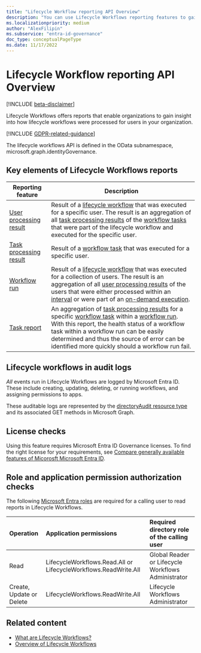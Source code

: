 ```yaml
---
title: "Lifecycle Workflow reporting API Overview"
description: "You can use Lifecycle Workflows reporting features to gain insight into how lifecycle workflows were processed for users in your organization. Auditable logs are also available to track all events relating to Lifecycle Workflows in your tenant."
ms.localizationpriority: medium
author: "AlexFilipin"
ms.subservice: "entra-id-governance"
doc_type: conceptualPageType
ms.date: 11/17/2022
---
```


# Lifecycle Workflow reporting API Overview

[!INCLUDE [beta-disclaimer](../../includes/beta-disclaimer.md)]

Lifecycle Workflows offers reports that enable organizations to gain insight into how lifecycle workflows were processed for users in your organization.

[!INCLUDE [GDPR-related-guidance](../../includes/gdpr-msgraph-export-note.md)]

The lifecycle workflows API is defined in the OData subnamespace, microsoft.graph.identityGovernance.

## Key elements of Lifecycle Workflows reports

| Reporting feature | Description |
|--|--|
| [User processing result](identitygovernance-userprocessingresult.md) | Result of a [lifecycle workflow](../resources/identitygovernance-workflow.md) that was executed for a specific user. The result is an aggregation of all [task processing results](../resources/identitygovernance-taskprocessingresult.md) of the [workflow tasks](../resources/identitygovernance-task.md) that were part of the lifecycle workflow and executed for the specific user. |
| [Task processing result](identitygovernance-taskprocessingresult.md) | Result of a [workflow task](../resources/identitygovernance-task.md) that was executed for a specific user. |
| [Workflow run](identitygovernance-run.md) | Result of a [lifecycle workflow](../resources/identitygovernance-workflow.md) that was executed for a collection of users. The result is an aggregation of all [user processing results](../resources/identitygovernance-userprocessingresult.md) of the users that were either processed within an [interval](../resources/identitygovernance-lifecyclemanagementsettings.md#properties) or were part of an [on-demand execution](../api/identitygovernance-workflow-activate.md). |
| [Task report](identitygovernance-taskreport.md) | An aggregation of [task processing results](../resources/identitygovernance-taskprocessingresult.md) for a specific [workflow task](../resources/identitygovernance-task.md) within a [workflow run](../resources/identitygovernance-run.md). With this report, the health status of a workflow task within a workflow run can be easily determined and thus the source of error can be identified more quickly should a workflow run fail. |

## Lifecycle workflows in audit logs

*All* events run in Lifecycle Workflows are logged by Microsoft Entra ID. These include creating, updating, deleting, or running workflows, and assigning permissions to apps.

These auditable logs are represented by the [directoryAudit resource type](/graph/api/resources/directoryaudit) and its associated GET methods in Microsoft Graph.

## License checks

Using this feature requires Microsoft Entra ID Governance licenses. To find the right license for your requirements, see [Compare generally available features of Micorosft Microsoft Entra ID](https://www.microsoft.com/security/business/identity-access-management/azure-ad-pricing).

## Role and application permission authorization checks

The following [Microsoft Entra roles](/entra/identity/role-based-access-control/permissions-reference?toc=%2Fgraph%2Ftoc.json) are required for a calling user to read reports in Lifecycle Workflows.

| Operation | Application permissions | Required directory role of the calling user |
|:------------------|:------------|:--------------------------------------------|
| Read | LifecycleWorkflows.Read.All or LifecycleWorkflows.ReadWrite.All |Global Reader or Lifecycle Workflows Administrator |
| Create, Update or Delete | LifecycleWorkflows.ReadWrite.All | Lifecycle Workflows Administrator |

## Related content

+ [What are Lifecycle Workflows?](/azure/active-directory/governance/what-are-lifecycle-workflows)
+ [Overview of Lifecycle Workflows](identitygovernance-lifecycleworkflows-overview.md)
